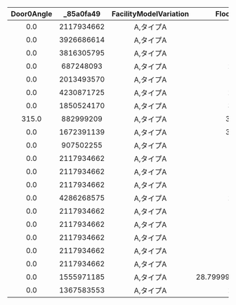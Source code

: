 | Door0Angle | _85a0fa49 | FacilityModelVariation | FloorHeight | Door0 | DoorMaterial | _9c2d6dc6 | RoofMaterial | StructureInfoUniqueID | UniqueID | Construction | GrowLevel | HasDoorEigyoLight | HasEigyoLight | HasNightLight | IsUseXlink | ModelName | UseChimneySmoke | UseMyDesign |
|:--:|:--:|:--:|:--:|:--:|:--:|:--:|:--:|:--:|:--:|:--:|:--:|:--:|:--:|:--:|:--:|:--:|:--:|:--:|
| 0.0 | 2117934662 | A,タイプA | 0.0 | 0 | 1 | 7 | 6 | 19 | 0 | 0 | 0 | 0 | 0 | 0 | 0 | 'StrcMarketA00Reserve' | 0 | 0 | 
| 0.0 | 3926686614 | A,タイプA | 8.0 | 20 | 2 | 3 | 3 | 19 | 1 | 0 | 1 | 1 | 1 | 1 | 0 | 'StrcMarketA01' | 0 | 0 | 
| 0.0 | 3816305795 | A,タイプA | 7.5 | 21 | 2 | 18 | 3 | 19 | 2 | 0 | 2 | 1 | 1 | 0 | 0 | 'StrcMarketA02' | 0 | 0 | 
| 0.0 | 687248093 | A,タイプA | 20.0 | 24 | 2 | 3 | 6 | 20 | 5 | 0 | 1 | 0 | 1 | 0 | 0 | 'StrcOfficeA01' | 0 | 1 | 
| 0.0 | 2013493570 | A,タイプA | 17.0 | 26 | 5 | 6 | 5 | 21 | 6 | 0 | 1 | 1 | 1 | 0 | 0 | 'StrcMuseumA00' | 0 | 0 | 
| 0.0 | 4230871725 | A,タイプA | 20.0 | 27 | 1 | 23 | 6 | 21 | 7 | 0 | 2 | 0 | 1 | 0 | 0 | 'StrcMuseumA01' | 0 | 0 | 
| 0.0 | 1850524170 | A,タイプA | 30.0 | 28 | 1 | 23 | 6 | 21 | 8 | 0 | 3 | 0 | 1 | 0 | 0 | 'StrcMuseumA02' | 0 | 0 | 
| 315.0 | 882999209 | A,タイプA | 362.0 | 25 | 1 | 3 | 6 | 22 | 10 | 0 | 0 | 0 | 1 | 0 | 0 | 'StrcAirPortA00' | 0 | 0 | 
| 0.0 | 1672391139 | A,タイプA | 365.0 | 32 | 5 | 25 | 3 | 28 | 11 | 0 | 0 | 1 | 1 | 0 | 1 | 'StrcTsunekichiA00' | 0 | 0 | 
| 0.0 | 907502255 | A,タイプA | 17.0 | 33 | 5 | 6 | 5 | 23 | 12 | 0 | 0 | 1 | 1 | 0 | 0 | 'StrcTanukichiA00' | 0 | 0 | 
| 0.0 | 2117934662 | A,タイプA | 0.0 | 0 | 1 | 7 | 5 | 21 | 13 | 1 | 0 | 0 | 0 | 0 | 0 | 'StrcMuseumA00Build' | 0 | 0 | 
| 0.0 | 2117934662 | A,タイプA | 0.0 | 0 | 1 | 7 | 2 | 21 | 16 | 0 | 0 | 0 | 0 | 0 | 0 | 'StrcMuseumA00Reserve' | 0 | 0 | 
| 0.0 | 2117934662 | A,タイプA | 0.0 | 0 | 1 | 7 | 6 | 24 | 18 | 0 | 0 | 0 | 0 | 0 | 0 | 'StrcTailorA00Reserve' | 0 | 0 | 
| 0.0 | 4286268575 | A,タイプA | 20.0 | 34 | 2 | 6 | 6 | 24 | 19 | 0 | 1 | 1 | 1 | 1 | 0 | 'StrcTailorA00' | 1 | 0 | 
| 0.0 | 2117934662 | A,タイプA | 0.0 | 0 | 1 | 7 | 5 | 24 | 22 | 1 | 0 | 0 | 0 | 0 | 0 | 'StrcTailorA00Build' | 0 | 0 | 
| 0.0 | 2117934662 | A,タイプA | 0.0 | 0 | 1 | 7 | 5 | 20 | 23 | 1 | 0 | 0 | 0 | 0 | 0 | 'StrcOfficeA00Build' | 0 | 0 | 
| 0.0 | 2117934662 | A,タイプA | 0.0 | 0 | 1 | 7 | 5 | 19 | 24 | 1 | 0 | 0 | 0 | 0 | 0 | 'StrcMarketA00Build' | 0 | 0 | 
| 0.0 | 2117934662 | A,タイプA | 0.0 | 0 | 1 | 7 | 6 | 25 | 29 | 0 | 0 | 0 | 0 | 0 | 0 | 'StrcCampsiteReserveA00' | 0 | 0 | 
| 0.0 | 2117934662 | A,タイプA | 0.0 | 0 | 1 | 7 | 6 | 25 | 30 | 0 | 1 | 0 | 0 | 0 | 0 | 'StrcCampsiteA00' | 0 | 0 | 
| 0.0 | 1555971185 | A,タイプA | 28.799999237060547 | 35 | 5 | 6 | 5 | 25 | 31 | 0 | 2 | 1 | 1 | 0 | 0 | 'StrcCampsiteTentA00' | 0 | 0 | 
| 0.0 | 1367583553 | A,タイプA | 20.0 | 36 | 2 | 6 | 2 | 29 | 32 | 0 | 0 | 0 | 1 | 0 | 0 | 'StrcStudioA00' | 0 | 0 | 

